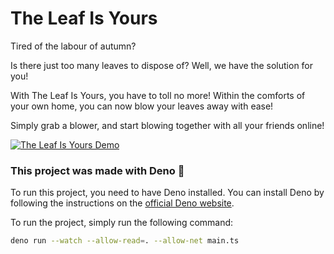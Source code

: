 # The Leaf Is Yours

Tired of the labour of autumn?

Is there just too many leaves to dispose of? Well, we have the solution for you!

With The Leaf Is Yours, you have to toll no more! Within the comforts of your own home, you can now blow your leaves away with ease!

Simply grab a blower, and start blowing together with all your friends online!

[![The Leaf Is Yours Demo](https://leaf.tliy.no/images/the_leaf_is_yours.gif)](https://leaf.tliy.no/images/the_leaf_is_yours.gif)

### This project was made with Deno 🦕

To run this project, you need to have Deno installed. You can install Deno by following the instructions on the [official Deno website](https://deno.com/).

To run the project, simply run the following command:

```bash
deno run --watch --allow-read=. --allow-net main.ts
```
